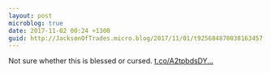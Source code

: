 ```yaml
---
layout: post
microblog: true
date: 2017-11-02 00:24 +1300
guid: http://JacksonOfTrades.micro.blog/2017/11/01/t925684870038163457.html
---
```

Not sure whether this is blessed or cursed. [t.co/A2tpbdsDY...](https://t.co/A2tpbdsDYa)

